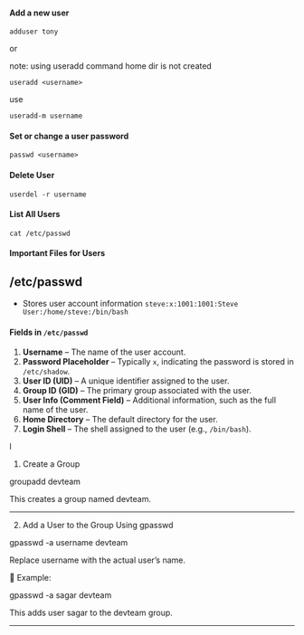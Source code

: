 #### Add a new user

````
adduser tony
````
or 

note: using useradd command home dir is not created
````
useradd <username>
````
use
````
useradd-m username
````
#### Set or change a user password
````
passwd <username>
````
#### Delete User
````
userdel -r username
````
#### List All Users
````
cat /etc/passwd
```` 
#### Important Files for Users

## /etc/passwd
- Stores user account information
````steve:x:1001:1001:Steve User:/home/steve:/bin/bash````

#### Fields in `/etc/passwd`  

1. **Username** – The name of the user account.  
2. **Password Placeholder** – Typically `x`, indicating the password is stored in `/etc/shadow`.  
3. **User ID (UID)** – A unique identifier assigned to the user.  
4. **Group ID (GID)** – The primary group associated with the user.  
5. **User Info (Comment Field)** – Additional information, such as the full name of the user.  
6. **Home Directory** – The default directory for the user.  
7. **Login Shell** – The shell assigned to the user (e.g., `/bin/bash`).  


l



1. Create a Group

groupadd devteam

This creates a group named devteam.


---

2. Add a User to the Group Using gpasswd

gpasswd -a username devteam

Replace username with the actual user’s name.

📌 Example:

gpasswd -a sagar devteam

This adds user sagar to the devteam group.




---

